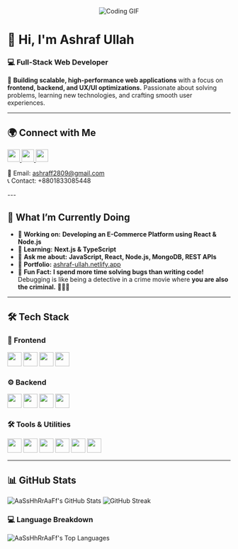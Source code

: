 <div align="center">
   <img src="https://miro.medium.com/v2/resize:fit:1358/0*FGD6BUzzZs1VJLuY.gif" alt="Coding GIF">
</div>

# 👋 Hi, I'm **Ashraf Ullah**  
### 💻 Full-Stack Web Developer  

🚀 **Building scalable, high-performance web applications** with a focus on **frontend, backend, and UX/UI optimizations.** Passionate about solving problems, learning new technologies, and crafting smooth user experiences.  

---

## 🌍 Connect with Me  
<p align="left">
   <a href="https://www.linkedin.com/in/ashraf-ullah-2b731524b/" target="_blank">
      <img src="https://img.shields.io/badge/LinkedIn-0077B5?style=for-the-badge&logo=linkedin&logoColor=white" height="28">
   </a> 
   <a href="https://x.com/ashraf_ullah_01" target="_blank">
      <img src="https://img.shields.io/badge/Twitter-000000?style=for-the-badge&logo=X&logoColor=white" height="28">
   </a>
   <a href="https://github.com/AaSsHhRrAaFf" target="_blank">
      <img src="https://img.shields.io/badge/GitHub-181717?style=for-the-badge&logo=github&logoColor=white" height="28">
   </a>
</p>
<p>
  📧 Email: <a href="mailto:ashraff2809@gmail.com">ashraff2809@gmail.com</a><br>
  📞 Contact: +8801833085448
</p>
---

## 🚀 What I’m Currently Doing  
- 💼 **Working on:** **Developing an E-Commerce Platform using React & Node.js**  
- 🌱 **Learning:** **Next.js & TypeScript**  
- 💬 **Ask me about:** **JavaScript, React, Node.js, MongoDB, REST APIs**  
- 📂 **Portfolio:** [ashraf-ullah.netlify.app](https://ashraf-ullah.netlify.app/)  
- 🎯 **Fun Fact:** **I spend more time solving bugs than writing code!** Debugging is like being a detective in a crime movie where **you are also the criminal.** 🕵️‍♂️🐞  

---

## 🛠️ Tech Stack  
### 🎨 Frontend  
<p>
  <img src="https://img.shields.io/badge/JavaScript-F7DF1C?logo=javascript&logoColor=white" height="32">
<!--   <img src="https://img.shields.io/badge/TypeScript-3178C6?logo=typescript&logoColor=white" height="32"> -->
  <img src="https://img.shields.io/badge/React-20232A?logo=react&logoColor=61DAFB" height="32">
<!--   <img src="https://img.shields.io/badge/Next.js-000000?logo=next.js&logoColor=white" height="32"> -->
  <img src="https://img.shields.io/badge/Tailwind_CSS-38B2AC?logo=tailwind-css&logoColor=white" height="32">
  <img src="https://img.shields.io/badge/Material_UI-007FFF?logo=material-ui&logoColor=white" height="32">
</p>

### ⚙️ Backend  
<p>
  <img src="https://img.shields.io/badge/Node.js-8CC84B?logo=node.js&logoColor=white" height="32">
  <img src="https://img.shields.io/badge/Express-000000?logo=express&logoColor=white" height="32">
  <img src="https://img.shields.io/badge/MongoDB-4EA94B?logo=mongodb&logoColor=white" height="32">
  <img src="https://img.shields.io/badge/Firebase-FFCA28?logo=firebase&logoColor=white" height="32">
</p>

### 🛠️ Tools & Utilities  
<p>
  <img src="https://img.shields.io/badge/Git-F05032?logo=git&logoColor=white" height="32">
  <img src="https://img.shields.io/badge/GitHub-181717?logo=github&logoColor=white" height="32">
  <img src="https://img.shields.io/badge/Postman-FF6C37?logo=postman&logoColor=white" height="32">
  <img src="https://img.shields.io/badge/VS_Code-007ACC?logo=visual-studio-code&logoColor=white" height="32">
  <img src="https://img.shields.io/badge/Figma-F24E1E?logo=figma&logoColor=white" height="32">
  <img src="https://img.shields.io/badge/Notion-000000?logo=notion&logoColor=white" height="32">
</p>

---

## 📊 GitHub Stats  

<p align="left">
  <img src="https://github-readme-stats.vercel.app/api?username=AaSsHhRrAaFf&theme=dark&show_icons=true&hide_border=true&count_private=true" alt="AaSsHhRrAaFf's GitHub Stats">
  <img src="https://nirzak-streak-stats.vercel.app?user=AaSsHhRrAaFf&theme=dark&hide_border=true&exclude_days=Fri" alt="GitHub Streak">
</p>

### 💻 Language Breakdown  
<p align="left">
  <img src="https://github-readme-stats.vercel.app/api/top-langs/?username=AaSsHhRrAaFf&theme=dark&show_icons=true&hide_border=true&layout=compact" alt="AaSsHhRrAaFf's Top Languages">
</p>
